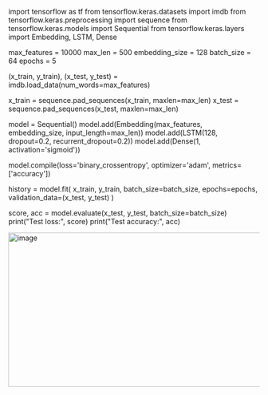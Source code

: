 import tensorflow as tf
from tensorflow.keras.datasets import imdb
from tensorflow.keras.preprocessing import sequence
from tensorflow.keras.models import Sequential
from tensorflow.keras.layers import Embedding, LSTM, Dense

max_features = 10000
max_len = 500
embedding_size = 128
batch_size = 64
epochs = 5

(x_train, y_train), (x_test, y_test) = imdb.load_data(num_words=max_features)

x_train = sequence.pad_sequences(x_train, maxlen=max_len)
x_test = sequence.pad_sequences(x_test, maxlen=max_len)

model = Sequential()
model.add(Embedding(max_features, embedding_size, input_length=max_len))
model.add(LSTM(128, dropout=0.2, recurrent_dropout=0.2))
model.add(Dense(1, activation='sigmoid'))

model.compile(loss='binary_crossentropy', optimizer='adam', metrics=['accuracy'])

history = model.fit(
    x_train, y_train,
    batch_size=batch_size,
    epochs=epochs,
    validation_data=(x_test, y_test)
)

score, acc = model.evaluate(x_test, y_test, batch_size=batch_size)
print("Test loss:", score)
print("Test accuracy:", acc)

<img width="1255" height="309" alt="image" src="https://github.com/user-attachments/assets/ed8c0a11-5787-4091-aa79-9b9a44ae1960" />

